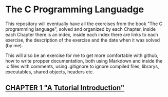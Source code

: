 # The C Programming Languadge

This repository will eventually have all the exercises from the book "The C programming language", solved and organized by each Chapter, inside each Chapter there is an index, inside each index there are links to each exercise, the description of the exercise and the date when it was solved (by me).

This will also be an exercise for me to get more comfortable with github, how to write propper documentation, both using Markdown and inside the .c files with comments, using .gitignore to ignore compiled files, librarys, executables, shared objects, headers etc.

## [CHAPTER 1 "A Tutorial Introduction"](Chapter%201/index.md)